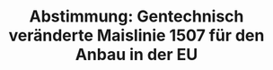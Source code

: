 ---
abstimmung:
  abstimmung: 1
  bundestagssitzung: 11
  legislaturperiode: 18
categories:
- "Ern\xE4hrung"
- Landwirtschaft
- Verbraucherschutz
data:
- title: Abstimmungsergebnis 20140130_1-data.pdf
  url: /res/abstimmungsliste/20140130_1-data.pdf
- title: Abstimmungsergebnis 20140130_1_xls-data.csv
  url: /res/abstimmungsliste/analyses/20140130_1_xls-data.csv
documents:
- local: /res/abstimmungsdaten/018-011-01/1800180.pdf
  title: Drucksache 18/00180.pdf
  url: http://dip21.bundestag.de/dip21/btd/18/001/1800180.pdf
- local: /res/abstimmungsdaten/018-011-01/1800397.pdf
  title: Drucksache 18/00397.pdf
  url: http://dip21.bundestag.de/dip21/btd/18/003/1800397.pdf
ergebnis:
  cdu/csu:
    enthaltung: 3
    gesamt: 311
    ja: 291
    nein: 5
    nichtabgegeben: 12
    ungueltig: 0
  die.linke:
    enthaltung: 0
    gesamt: 64
    ja: 0
    nein: 58
    nichtabgegeben: 6
    ungueltig: 0
  file: 20140130_1_xls-data.csv
  gruenen:
    enthaltung: 0
    gesamt: 63
    ja: 0
    nein: 58
    nichtabgegeben: 5
    ungueltig: 0
  spd:
    enthaltung: 15
    gesamt: 193
    ja: 160
    nein: 0
    nichtabgegeben: 18
    ungueltig: 0
layout: abstimmung
links:
- title: https://www.bundestag.de/parlament/plenum/abstimmung/abstimmung?id=251
  url: https://www.bundestag.de/parlament/plenum/abstimmung/abstimmung?id=251
- title: http://www.abgeordnetenwatch.de/anbau_von_genmais_in_der_eu_verhindern-1105-548.html
  url: http://www.abgeordnetenwatch.de/anbau_von_genmais_in_der_eu_verhindern-1105-548.html
preview: "Deutscher Bundestag\n\n11. Sitzung des Deutschen Bundestages\nam Donnerstag,\
  \ 30.Januar 2014\nEndg\xFCltiges Ergebnis der Namentlichen Abstimmung Nr. 1\n\n\
  Beschlussempfehlung des Ausschusses f\xFCr Ern\xE4hrung und Landwirtschaft (10.\n\
  Ausschuss)\nzu dem Antrag der Abgeordneten Harald Ebner, B\xE4rbel H\xF6hn, Renate\
  \ K\xFCnast, Nicole\nMaisch, weiterer Abgeordneter und der Fraktion B\xDCNDNIS 90/DIE\
  \ GR\xDCNEN\nKeine Zulassung der gentechnisch ver\xE4nderten Maislinie 1507 f\xFC\
  r den Anbau in der\nEU\nhier: Stellungnahme gegen\xFCber der Bundesregierung gem\xE4\
  \xDF Artikel 23 Absatz 3 des\nGrundgesetzes\nDrs. 18/180 und 18/397\n\nAbgegebene\
  \ Stimmen insgesamt:\n\n590\n\nNicht abgegebene Stimmen:\nJa-Stimmen:\n\n41\n451\n\
  \nNein-Stimmen:\n\n121\n\nEnthaltungen:\nUng\xFCltige:\n\nBerlin, den 30. Jan. 14\n\
  \n18\n0\n\nBeginn: 13:56\nEnde: 13:59\n"
tags:
- Mais
- Gentechnik
- EU
title: "Abstimmung: Gentechnisch ver\xE4nderte Maislinie 1507 f\xFCr den Anbau in\
  \ der EU"
---